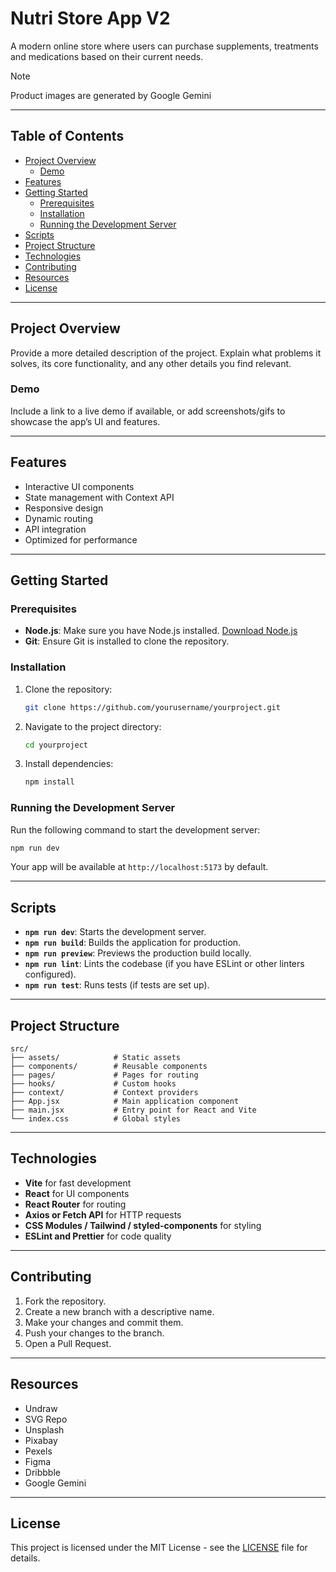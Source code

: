 # Nutri Store App V2

A modern online store where users can purchase supplements, treatments and medications based on their current needs.

> [!NOTE]  
> Product images are generated by Google Gemini

---

## Table of Contents

- [Project Overview](#project-overview)
  - [Demo](#demo)
- [Features](#features)
- [Getting Started](#getting-started)
  - [Prerequisites](#prerequisites)
  - [Installation](#installation)
  - [Running the Development Server](#running-the-development-server)
- [Scripts](#scripts)
- [Project Structure](#project-structure)
- [Technologies](#technologies)
- [Contributing](#contributing)
- [Resources](#resources)
- [License](#license)

---

## Project Overview

Provide a more detailed description of the project. Explain what problems it solves, its core functionality, and any other details you find relevant.

### Demo

Include a link to a live demo if available, or add screenshots/gifs to showcase the app’s UI and features.

---

## Features

- Interactive UI components
- State management with Context API
- Responsive design
- Dynamic routing
- API integration
- Optimized for performance

---

## Getting Started

### Prerequisites

- **Node.js**: Make sure you have Node.js installed. [Download Node.js](https://nodejs.org/)
- **Git**: Ensure Git is installed to clone the repository.

### Installation

1. Clone the repository:
   ```bash
   git clone https://github.com/yourusername/yourproject.git
   ```
2. Navigate to the project directory:
   ```bash
   cd yourproject
   ```
3. Install dependencies:
   ```bash
   npm install
   ```

### Running the Development Server

Run the following command to start the development server:

```bash
npm run dev
```

Your app will be available at `http://localhost:5173` by default.

---

## Scripts

- **`npm run dev`**: Starts the development server.
- **`npm run build`**: Builds the application for production.
- **`npm run preview`**: Previews the production build locally.
- **`npm run lint`**: Lints the codebase (if you have ESLint or other linters configured).
- **`npm run test`**: Runs tests (if tests are set up).

---

## Project Structure

```plaintext
src/
├── assets/            # Static assets
├── components/        # Reusable components
├── pages/             # Pages for routing
├── hooks/             # Custom hooks
├── context/           # Context providers
├── App.jsx            # Main application component
├── main.jsx           # Entry point for React and Vite
└── index.css          # Global styles
```

---

## Technologies

- **Vite** for fast development
- **React** for UI components
- **React Router** for routing
- **Axios or Fetch API** for HTTP requests
- **CSS Modules / Tailwind / styled-components** for styling
- **ESLint and Prettier** for code quality

---

## Contributing

1. Fork the repository.
2. Create a new branch with a descriptive name.
3. Make your changes and commit them.
4. Push your changes to the branch.
5. Open a Pull Request.

---

## Resources

- Undraw
- SVG Repo
- Unsplash
- Pixabay
- Pexels
- Figma
- Dribbble
- Google Gemini

---

## License

This project is licensed under the MIT License - see the [LICENSE](LICENSE) file for details.
